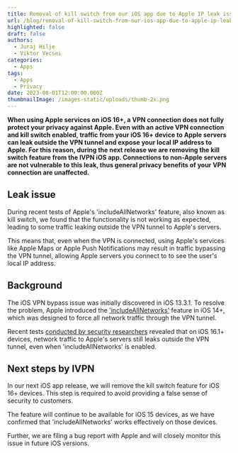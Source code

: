 ```yaml
---
title: Removal of kill switch from our iOS app due to Apple IP leak issue
url: /blog/removal-of-kill-switch-from-our-ios-app-due-to-apple-ip-leak-issue/
highlighted: false
draft: false
authors:
  - Juraj Hilje
  - Viktor Vecsei
categories:
  - Apps
tags:
  - Apps
  - Privacy
date: 2023-08-01T12:00:00.000Z
thumbnailImage: /images-static/uploads/thumb-2x.png
---
```

**When using Apple services on iOS 16+, a VPN connection does not fully protect your privacy against Apple. Even with an active VPN connection and kill switch enabled, traffic from your iOS 16+ device to Apple servers can leak outside the VPN tunnel and expose your local IP address to Apple. For this reason, during the next release we are removing the kill switch feature from the IVPN iOS app. Connections to non-Apple servers are not vulnerable to this leak, thus general privacy benefits of your VPN connection are unaffected.**

## Leak issue

During recent tests of Apple's 'includeAllNetworks' feature, also known as kill switch, we found that the functionality is not working as expected, leading to some traffic leaking outside the VPN tunnel to Apple's servers.

This means that, even when the VPN is connected, using Apple's services like Apple Maps or Apple Push Notifications may result in traffic bypassing the VPN tunnel, allowing Apple servers you connect to to see the user's local IP address.

## Background

The iOS VPN bypass issue was initially discovered in iOS 13.3.1. To resolve the problem, Apple introduced the ['includeAllNetworks'](https://developer.apple.com/documentation/networkextension/nevpnprotocol/3131931-includeallnetworks) feature in iOS 14+, which was designed to force all network traffic through the VPN tunnel.

Recent tests [conducted by security researchers](https://restoreprivacy.com/latest-ios-found-to-bypass-vpn-connection-for-some-services/) revealed that on iOS 16.1+ devices, network traffic to Apple's servers still leaks outside the VPN tunnel, even when 'includeAllNetworks' is enabled.

## Next steps by IVPN

In our next iOS app release, we will remove the kill switch feature for iOS 16+ devices. This step is required to avoid providing a false sense of security to customers. 

The feature will continue to be available for iOS 15 devices, as we have confirmed that 'includeAllNetworks' works effectively on those devices.

Further, we are filing a bug report with Apple and will closely monitor this issue in future iOS versions.
